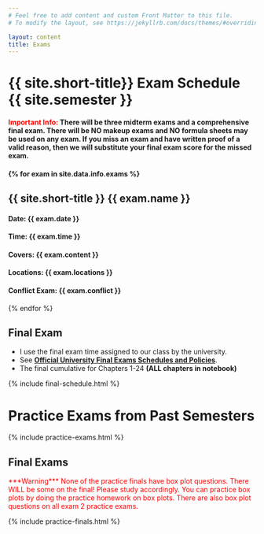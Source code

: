 ```yaml
---
# Feel free to add content and custom Front Matter to this file.
# To modify the layout, see https://jekyllrb.com/docs/themes/#overriding-theme-defaults

layout: content
title: Exams
---
```


<h1>{{ site.short-title}} Exam Schedule {{ site.semester }}</h1>
<h4><b style="color:red;">Important Info:</b> There will be three midterm exams and a comprehensive final exam. There will be NO makeup exams and NO formula sheets may be used on any exam. If you miss an exam and have written proof of a valid reason, then we will substitute your final exam score for the missed exam.<h4>

{% for exam in site.data.info.exams %}
<h2>{{ site.short-title }} {{ exam.name }}</h2>
<h4><b>Date: {{ exam.date }}</b></h4>
<h4><b>Time: {{ exam.time }}</b></h4>
<h4><b>Covers: {{ exam.content }}</b></h4>
<h4><b>Locations: {{ exam.locations }}</b></h4>

<h4><b>Conflict Exam: {{ exam.conflict }}</b></h4>
{% endfor %}

<h2>Final Exam</h2>
<ul>
<li>
 I use the final exam time assigned to our class by the university.<br>
</li>
<li>
See <b><a href="{{ site.data.info.uiucfinals }}" target="\_blank">Official University Final Exams Schedules and Policies</a></b>.<br>
</li>
<li>
The final cumulative for Chapters 1-24 <b>(ALL chapters in notebook)</b><br>
</li>
</ul>

{% include final-schedule.html %}

<h1>Practice Exams from Past Semesters</h1>

{% include practice-exams.html %}

<h2>Final Exams</h2>
<p style="color:red;">***Warning***
None of the practice finals have box plot questions.
There WILL be some on the final! Please study accordingly.
You can practice box plots by doing the practice homework on box plots.
There are also box plot questions on all exam 2 practice exams.</p>

{% include practice-finals.html %}
